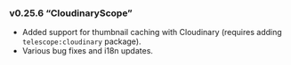 ### v0.25.6 “CloudinaryScope”

* Added support for thumbnail caching with Cloudinary (requires adding `telescope:cloudinary` package).
* Various bug fixes and i18n updates. 
